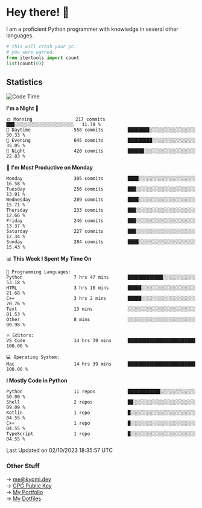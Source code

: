 # Hey there! 👋

I am a proficient Python programmer with knowledge in several other languages.

```py
# this will crash your pc.
# you were warned.
from itertools import count
list(count(0))
```

## Statistics
<!--START_SECTION:waka-->
![Code Time](http://img.shields.io/badge/Code%20Time-466%20hrs%2016%20mins-blue)

**I'm a Night 🦉** 

```text
🌞 Morning                217 commits         ███░░░░░░░░░░░░░░░░░░░░░░   11.79 % 
🌆 Daytime                558 commits         ████████░░░░░░░░░░░░░░░░░   30.33 % 
🌃 Evening                645 commits         █████████░░░░░░░░░░░░░░░░   35.05 % 
🌙 Night                  420 commits         ██████░░░░░░░░░░░░░░░░░░░   22.83 % 
```
📅 **I'm Most Productive on Monday** 

```text
Monday                   305 commits         ████░░░░░░░░░░░░░░░░░░░░░   16.58 % 
Tuesday                  256 commits         ███░░░░░░░░░░░░░░░░░░░░░░   13.91 % 
Wednesday                289 commits         ████░░░░░░░░░░░░░░░░░░░░░   15.71 % 
Thursday                 233 commits         ███░░░░░░░░░░░░░░░░░░░░░░   12.66 % 
Friday                   246 commits         ███░░░░░░░░░░░░░░░░░░░░░░   13.37 % 
Saturday                 227 commits         ███░░░░░░░░░░░░░░░░░░░░░░   12.34 % 
Sunday                   284 commits         ████░░░░░░░░░░░░░░░░░░░░░   15.43 % 
```


📊 **This Week I Spent My Time On** 

```text
💬 Programming Languages: 
Python                   7 hrs 47 mins       █████████████░░░░░░░░░░░░   53.18 % 
HTML                     3 hrs 10 mins       █████░░░░░░░░░░░░░░░░░░░░   21.68 % 
C++                      3 hrs 2 mins        █████░░░░░░░░░░░░░░░░░░░░   20.76 % 
Text                     13 mins             ░░░░░░░░░░░░░░░░░░░░░░░░░   01.53 % 
Other                    8 mins              ░░░░░░░░░░░░░░░░░░░░░░░░░   00.98 % 

🔥 Editors: 
VS Code                  14 hrs 39 mins      █████████████████████████   100.00 % 

💻 Operating System: 
Mac                      14 hrs 39 mins      █████████████████████████   100.00 % 
```

**I Mostly Code in Python** 

```text
Python                   11 repos            ████████████░░░░░░░░░░░░░   50.00 % 
Shell                    2 repos             ██░░░░░░░░░░░░░░░░░░░░░░░   09.09 % 
Kotlin                   1 repo              █░░░░░░░░░░░░░░░░░░░░░░░░   04.55 % 
C++                      1 repo              █░░░░░░░░░░░░░░░░░░░░░░░░   04.55 % 
TypeScript               1 repo              █░░░░░░░░░░░░░░░░░░░░░░░░   04.55 % 
```




 Last Updated on 02/10/2023 18:35:57 UTC
<!--END_SECTION:waka-->

### Other Stuff

→ [me@kyomi.dev](mailto:me@kyomi.dev)\
→ [GPG Public Key](https://github.com/bitterteriyaki.gpg)\
→ [My Portfolio](https://kyomi.dev)\
→ [My Dotfiles](https://github.com/bitterteriyaki/dotfiles)
